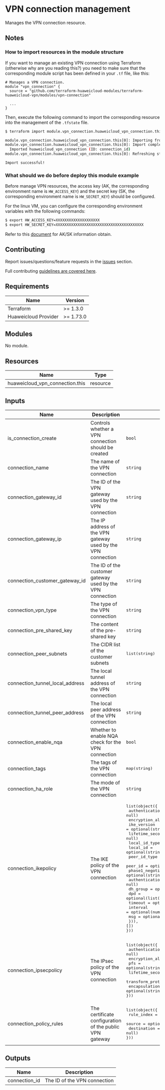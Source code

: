 # VPN connection management

Manages the VPN connection resource.

## Notes

### How to import resources in the module structure

If you want to manage an existing VPN connection using Terraform (otherwise why are you reading this?) you need to make
sure that the corresponding module script has been defined in your `.tf` file, like this:

```hcl
# Manages a VPN connection.
module "vpn_connection" {
  source = "github.com/terraform-huaweicloud-modules/terraform-huaweicloud-vpn/modules/vpn-connection"

  ...
}
```

Then, execute the following command to import the corresponding resource into the management of the `.tfstate` file.

```bash
$ terraform import module.vpn_connection.huaweicloud_vpn_connection.this[0] "connection_id"

module.vpn_connection.huaweicloud_vpn_connection.this[0]: Importing from ID "connection_id"...
module.vpn_connection.huaweicloud_vpn_connection.this[0]: Import complete!
  Imported huaweicloud_vpn_connection (ID: connection_id)
module.vpn_connection.huaweicloud_vpn_connection.this[0]: Refreshing state... (ID: connection_id)

Import successful!
```

### What should we do before deploy this module example

Before manage VPN resources, the access key (AK, the corresponding environment name is `HW_ACCESS_KEY`) and the secret key (SK, the corresponding environment name is `HW_SECRET_KEY`) should be configured.

For the linux VM, you can configure the corresponding environment variables with the following commands:

```bash
$ export HW_ACCESS_KEY=XXXXXXXXXXXXXXXXXXXX
$ export HW_SECRET_KEY=XXXXXXXXXXXXXXXXXXXXXXXXXXXXXXXXXXXXXXXX
```

Refer to this [document](https://support.huaweicloud.com/intl/en-us/devg-apisign/api-sign-provide-aksk.html) for AK/SK information obtain.

## Contributing

Report issues/questions/feature requests in the [issues](https://github.com/terraform-huaweicloud-modules/terraform-huaweicloud-vpn/issues/new)
section.

Full contributing [guidelines are covered here](../../github/how_to_contribute.md).

## Requirements

| Name | Version |
|------|---------|
| Terraform | >= 1.3.0 |
| Huaweicloud Provider | >= 1.73.0 |

## Modules

No module.

## Resources

| Name | Type |
|------|------|
| huaweicloud_vpn_connection.this | resource |

## Inputs

<!-- markdownlint-disable MD013 -->
| Name | Description | Type | Default | Required |
|------|-------------|------|:-------:|:--------:|
| is_connection_create | Controls whether a VPN connection should be created | `bool` | `true` | N |
| connection_name | The name of the VPN connection | `string` | `""` | Y (Unless is_connection_create is specified as false) |
| connection_gateway_id | The ID of the VPN gateway used by the VPN connection | `string` | `""` | Y (Unless is_connection_create is specified as false) |
| connection_gateway_ip | The IP address of the VPN gateway used by the VPN connection | `string` | `""` | Y (Unless is_connection_create is specified as false) |
| connection_customer_gateway_id | The ID of the customer gateway used by the VPN connection | `string` | `""` | Y (Unless is_connection_create is specified as false) |
| connection_vpn_type | The type of the VPN connection | `string` | `"static"` | N |
| connection_pre_shared_key | The content of the pre-shared key | `string` | `""` | N |
| connection_peer_subnets | The CIDR list of the customer subnets | <pre>list(string)</pre> | <pre>[]</pre> | N |
| connection_tunnel_local_address | The local tunnel address of the VPN connection | `string` | `""` | N |
| connection_tunnel_peer_address | The local peer address of the VPN connection | `string` | `""` | N |
| connection_enable_nqa | Whether to enable NQA check for the VPN connection | `bool` | `null` | N |
| connection_tags | The tags of the VPN connection | <pre>map(string)</pre> | <pre>{}</pre> | N |
| connection_ha_role | The mode of the VPN connection | `string` | `""` | N |
| connection_ikepolicy | The IKE policy of the VPN connection | <pre>list(object({<br>  authentication_algorithm = optional(string, null)<br>  encryption_algorithm     = optional(string, null)<br>  ike_version              = optional(string, null)<br>  lifetime_seconds         = optional(number, null)<br>  local_id_type            = optional(string, null)<br>  local_id                 = optional(string, null)<br>  peer_id_type             = optional(string, null)<br>  peer_id                  = optional(string, null)<br>  phase1_negotiation_mode  = optional(string, null)<br>  authentication_method    = optional(string, null)<br>  dh_group                 = optional(string, null)<br>  dpd                      = optional(list(object({<br>    timeout  = optional(number, null)<br>    interval = optional(number, null)<br>    msg      = optional(string, null)<br>  })), [])<br>}))</pre> | <pre>[]</pre> | N |
| connection_ipsecpolicy | The IPsec policy of the VPN connection | <pre>list(object({<br>  authentication_algorithm = optional(string, null)<br>  encryption_algorithm     = optional(string, null)<br>  pfs                      = optional(string, null)<br>  lifetime_seconds         = optional(number, null)<br>  transform_protocol       = optional(string, null)<br>  encapsulation_mode       = optional(string, null)<br>}))</pre> | <pre>{}</pre> | N |
| connection_policy_rules | The certificate configuration of the public VPN gateway | <pre>list(object({<br>  rule_index  = optional(number, null)<br>  source      = optional(list(string), null)<br>  destination = optional(string, null)<br>}))</pre> | <pre>[]</pre> | N |
<!-- markdownlint-enable MD013 -->

## Outputs

| Name | Description |
|------|-------------|
| connection_id | The ID of the VPN connection |
